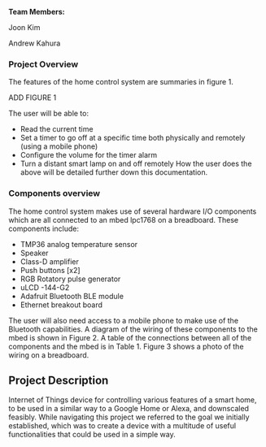 


**Team Members:**

Joon Kim

Andrew Kahura


### Project Overview
 The features of the home control system are summaries in figure 1. 

 ADD FIGURE 1

 The user will be able to:
 - Read the current time
 - Set a timer to go off at a specific time both physically and remotely (using a mobile phone)
 - Configure the volume for the timer alarm
 - Turn a distant smart lamp on and off remotely
How the user does the above will be detailed further down this documentation.


### Components overview
The home control system makes use of several hardware I/O components which are all connected to an mbed lpc1768 on a breadboard. These components include:
- TMP36 analog temperature sensor
- Speaker
- Class-D amplifier
- Push buttons [x2]
- RGB Rotatory pulse generator
- uLCD -144-G2
- Adafruit Bluetooth BLE module
- Ethernet breakout board

The user will also need access to a mobile phone to make use of the Bluetooth capabilities. A diagram of the wiring of these components to the mbed is shown in Figure 2. A table of the connections between all of the components and the mbed is in Table 1. Figure 3 shows a photo of the wiring on a breadboard. 
## Project Description

Internet of Things device for controlling various features of a smart home, to be used in a similar way to a Google Home or Alexa, and downscaled feasibly. While navigating this project we referred to the goal we initially established, which was to create a device with a multitude of useful functionalities that could be used in a simple way.
